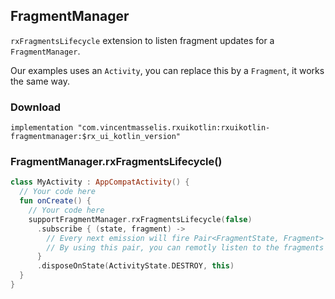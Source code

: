 ## FragmentManager

`rxFragmentsLifecycle` extension to listen fragment updates for a `FragmentManager`.

Our examples uses an `Activity`, you can replace this by a `Fragment`, it works the same way.

### Download

`implementation "com.vincentmasselis.rxuikotlin:rxuikotlin-fragmentmanager:$rx_ui_kotlin_version"`

### FragmentManager.rxFragmentsLifecycle()
```kotlin
class MyActivity : AppCompatActivity() {
  // Your code here
  fun onCreate() {
    // Your code here
    supportFragmentManager.rxFragmentsLifecycle(false)
      .subscribe { (state, fragment) ->
        // Every next emission will fire Pair<FragmentState, Fragment>
        // By using this pair, you can remotly listen to the fragments states events
      }
      .disposeOnState(ActivityState.DESTROY, this)
  }
}
```

